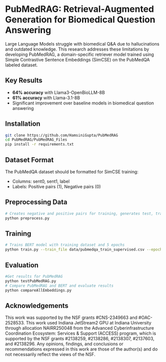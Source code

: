 # PubMedRAG: Retrieval-Augmented Generation for Biomedical Question Answering

Large Language Models struggle with biomedical Q&A due to hallucinations and outdated knowledge. This research addresses these limitations by developing PubMedRAG, a domain-specific retriever model trained using Simple Contrastive Sentence Embeddings (SimCSE) on the PubMedQA labeled dataset.

## Key Results

- **64% accuracy** with Llama3-OpenBioLLM-8B
- **61% accuracy** with Llama-3.1-8B  
- Significant improvement over baseline models in biomedical question answering

## Installation

```bash
git clone https://github.com/HamsiniGupta/PubMedRAG
cd PubMedRAG/PubMedRAG_Files
pip install -r requirements.txt
```

## Dataset Format
The PubMedQA dataset should be formatted for SimCSE training:
- Columns: sent0, sent1, label
- Labels: Positive pairs (1), Negative pairs (0)

## Preprocessing Data
```bash
# Creates negative and positive pairs for training, generates test, train, and validation .csv files
python preprocess.py
```

## Training
```bash
# Trains BERT model with training dataset and 5 epochs
python train.py --train_file data/pubmedqa_train_supervised.csv --epochs 5
```
## Evaluation
```bash
#Get results for PubMedRAG
python testPubMedRAG.py
# Compare PubMedRAG and BERT and evaluate results
python compareAllEmbeddings.py
```

## Acknowledgements
This work was supported by the NSF grants #CNS-2349663 and #OAC-2528533. This work used Indiana JetStream2 GPU at Indiana University through allocation NAIRR250048 from the Advanced Cyberinfrastructure Coordination Ecosystem: Services & Support (ACCESS) program, which is supported by the NSF grants #2138259, #2138286, #2138307, #2137603, and #2138296. Any opinions, findings, and conclusions or recommendations expressed in this work are those of the author(s) and do not necessarily reflect the views of the NSF.
